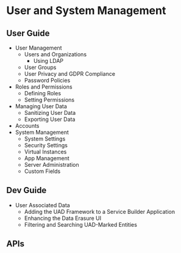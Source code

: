 # User and System Management

## User Guide
  * User Management
    * Users and Organizations
      * Using LDAP
    * User Groups
    * User Privacy and GDPR Compliance
    * Password Policies
  * Roles and Permissions
    * Defining Roles
    * Setting Permissions
  * Managing User Data
    * Sanitizing User Data
    * Exporting User Data
  * Accounts
  * System Management
    * System Settings
    * Security Settings
    * Virtual Instances
    * App Management
    * Server Administration
    * Custom Fields

## Dev Guide
  * User Associated Data
    * Adding the UAD Framework to a Service Builder Application
    * Enhancing the Data Erasure UI
    * Filtering and Searching UAD-Marked Entities

## APIs
